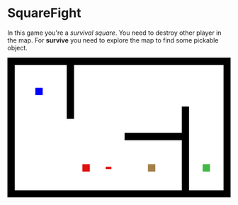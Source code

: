 # SquareFight

In this game you're a *survival square*. You need to destroy other player in the map. For **survive** you need to explore the map to find some pickable object.

![Square Fight plan](/SquareFight.png "Square fight plan")


